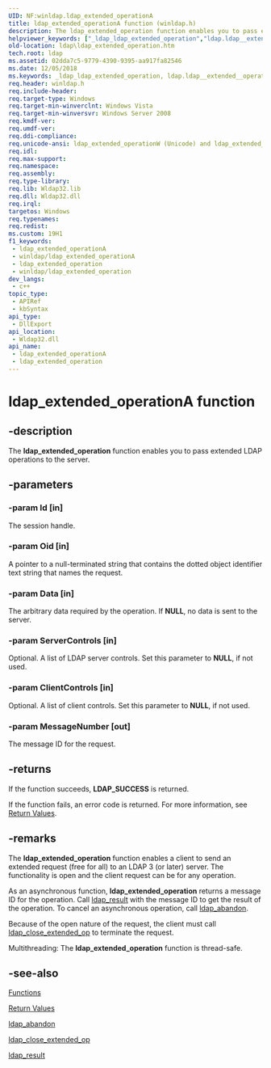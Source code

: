 ```yaml
---
UID: NF:winldap.ldap_extended_operationA
title: ldap_extended_operationA function (winldap.h)
description: The ldap_extended_operation function enables you to pass extended LDAP operations to the server.
helpviewer_keywords: ["_ldap_ldap_extended_operation","ldap.ldap__extended__operation","ldap.ldap_extended_operation","ldap_extended_operation","ldap_extended_operation function [LDAP]","ldap_extended_operationA","ldap_extended_operationW","winldap/ldap_extended_operation","winldap/ldap_extended_operationA","winldap/ldap_extended_operationW"]
old-location: ldap\ldap_extended_operation.htm
tech.root: ldap
ms.assetid: 02dda7c5-9779-4390-9395-aa917fa82546
ms.date: 12/05/2018
ms.keywords: _ldap_ldap_extended_operation, ldap.ldap__extended__operation, ldap.ldap_extended_operation, ldap_extended_operation, ldap_extended_operation function [LDAP], ldap_extended_operationA, ldap_extended_operationW, winldap/ldap_extended_operation, winldap/ldap_extended_operationA, winldap/ldap_extended_operationW
req.header: winldap.h
req.include-header: 
req.target-type: Windows
req.target-min-winverclnt: Windows Vista
req.target-min-winversvr: Windows Server 2008
req.kmdf-ver: 
req.umdf-ver: 
req.ddi-compliance: 
req.unicode-ansi: ldap_extended_operationW (Unicode) and ldap_extended_operationA (ANSI)
req.idl: 
req.max-support: 
req.namespace: 
req.assembly: 
req.type-library: 
req.lib: Wldap32.lib
req.dll: Wldap32.dll
req.irql: 
targetos: Windows
req.typenames: 
req.redist: 
ms.custom: 19H1
f1_keywords:
 - ldap_extended_operationA
 - winldap/ldap_extended_operationA
 - ldap_extended_operation
 - winldap/ldap_extended_operation
dev_langs:
 - c++
topic_type:
 - APIRef
 - kbSyntax
api_type:
 - DllExport
api_location:
 - Wldap32.dll
api_name:
 - ldap_extended_operationA
 - ldap_extended_operation
---
```


# ldap_extended_operationA function


## -description

The <b>ldap_extended_operation</b> function enables you to pass extended LDAP operations to the server.

## -parameters

### -param ld [in]

The session handle.

### -param Oid [in]

A pointer to a null-terminated string that contains the dotted object identifier  text string that names the request.

### -param Data [in]

The arbitrary data required by the operation. If <b>NULL</b>, no data is sent to the server.

### -param ServerControls [in]

Optional. A list of LDAP server controls. Set this parameter to <b>NULL</b>, if not used.

### -param ClientControls [in]

Optional. A list of client controls. Set this parameter to <b>NULL</b>, if not used.

### -param MessageNumber [out]

The message ID for the request.

## -returns

If the function succeeds, <b>LDAP_SUCCESS</b> is returned.

If the function fails, an error code is returned. For more information, see 
<a href="/previous-versions/windows/desktop/ldap/return-values">Return Values</a>.

## -remarks

The <b>ldap_extended_operation</b> function enables a client to send an extended request (free for all) to an LDAP 3 (or later) server. The functionality is open and the client request can be for any operation.

As an asynchronous function, <b>ldap_extended_operation</b> returns a message ID for the operation. Call 
<a href="/previous-versions/windows/desktop/api/winldap/nf-winldap-ldap_result">ldap_result</a> with the message ID to get the result of the operation. To cancel an asynchronous operation, call 
<a href="/previous-versions/windows/desktop/api/winldap/nf-winldap-ldap_abandon">ldap_abandon</a>.

Because of the open nature of the request, the client must call 
<a href="/previous-versions/windows/desktop/api/winldap/nf-winldap-ldap_close_extended_op">ldap_close_extended_op</a> to terminate the request.

Multithreading: The <b>ldap_extended_operation</b> function is thread-safe.

## -see-also

<a href="/previous-versions/windows/desktop/ldap/functions">Functions</a>



<a href="/previous-versions/windows/desktop/ldap/return-values">Return Values</a>



<a href="/previous-versions/windows/desktop/api/winldap/nf-winldap-ldap_abandon">ldap_abandon</a>



<a href="/previous-versions/windows/desktop/api/winldap/nf-winldap-ldap_close_extended_op">ldap_close_extended_op</a>



<a href="/previous-versions/windows/desktop/api/winldap/nf-winldap-ldap_result">ldap_result</a>

